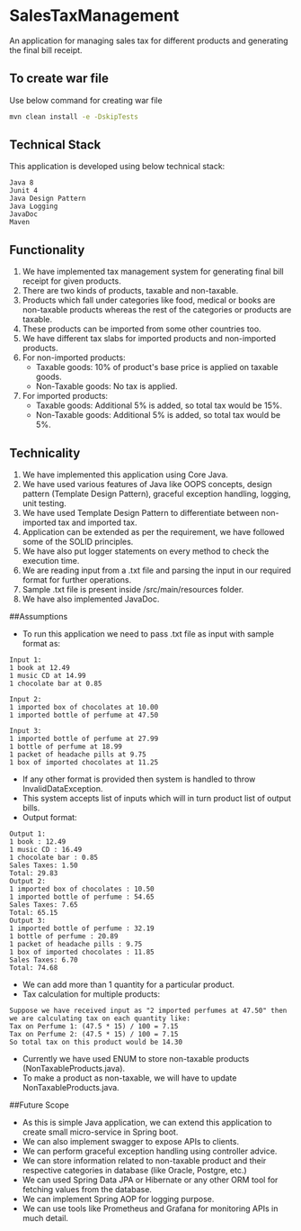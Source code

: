 # SalesTaxManagement
An application for managing sales tax for different products and generating the final bill receipt.

## To create war file

Use below command for creating war file

```bash
mvn clean install -e -DskipTests
```

## Technical Stack

This application is developed using below technical stack:

```
Java 8
Junit 4
Java Design Pattern
Java Logging
JavaDoc
Maven
```

## Functionality
1. We have implemented tax management system for generating final bill receipt for given products.
2. There are two kinds of products, taxable and non-taxable.
3. Products which fall under categories like food, medical or books are non-taxable products whereas the rest of the categories or products are taxable.
4. These products can be imported from some other countries too.
5. We have different tax slabs for imported products and non-imported products.
6. For non-imported products:
    * Taxable goods: 10% of product's base price is applied on taxable goods.
    * Non-Taxable goods: No tax is applied.
7. For imported products:
    * Taxable goods: Additional 5% is added, so total tax would be 15%.
    * Non-Taxable goods: Additional 5% is added, so total tax would be 5%.

## Technicality
1. We have implemented this application using Core Java.
2. We have used various features of Java like OOPS concepts, design pattern (Template Design Pattern), graceful exception handling, logging, unit testing.
3. We have used Template Design Pattern to differentiate between non-imported tax and imported tax.
4. Application can be extended as per the requirement, we have followed some of the SOLID principles.
5. We have also put logger statements on every method to check the execution time.
6. We are reading input from a .txt file and parsing the input in our required format for further operations.
7. Sample .txt file is present inside /src/main/resources folder.
8. We have also implemented JavaDoc.

##Assumptions

* To run this application we need to pass .txt file as input with sample format as:

```
Input 1:
1 book at 12.49
1 music CD at 14.99
1 chocolate bar at 0.85

Input 2:
1 imported box of chocolates at 10.00
1 imported bottle of perfume at 47.50

Input 3:
1 imported bottle of perfume at 27.99
1 bottle of perfume at 18.99
1 packet of headache pills at 9.75
1 box of imported chocolates at 11.25
```
* If any other format is provided then system is handled to throw InvalidDataException.
* This system accepts list of inputs which will in turn product list of output bills.
* Output format:

````
Output 1:
1 book : 12.49
1 music CD : 16.49
1 chocolate bar : 0.85
Sales Taxes: 1.50
Total: 29.83
Output 2:
1 imported box of chocolates : 10.50
1 imported bottle of perfume : 54.65
Sales Taxes: 7.65
Total: 65.15
Output 3:
1 imported bottle of perfume : 32.19
1 bottle of perfume : 20.89
1 packet of headache pills : 9.75
1 box of imported chocolates : 11.85
Sales Taxes: 6.70
Total: 74.68
````
* We can add more than 1 quantity for a particular product.
* Tax calculation for multiple products:

````
Suppose we have received input as "2 imported perfumes at 47.50" then we are calculating tax on each quantity like:
Tax on Perfume 1: (47.5 * 15) / 100 = 7.15
Tax on Perfume 2: (47.5 * 15) / 100 = 7.15
So total tax on this product would be 14.30
````
* Currently we have used ENUM to store non-taxable products (NonTaxableProducts.java).
* To make a product as non-taxable, we will have to update NonTaxableProducts.java.

##Future Scope
* As this is simple Java application, we can extend this application to create small micro-service in Spring boot.
* We can also implement swagger to expose APIs to clients.
* We can perform graceful exception handling using controller advice.
* We can store information related to non-taxable product and their respective categories in database (like Oracle, Postgre, etc.)
* We can used Spring Data JPA or Hibernate or any other ORM tool for fetching values from the database.
* We can implement Spring AOP for logging purpose.
* We can use tools like Prometheus and Grafana for monitoring APIs in much detail.

